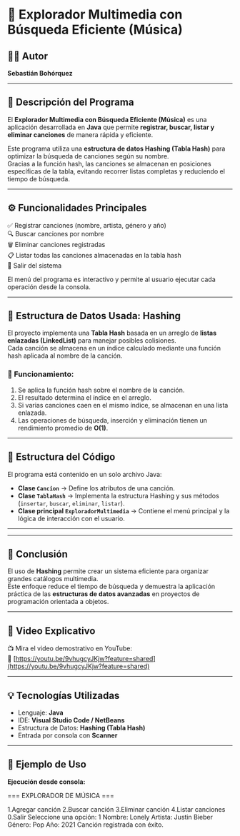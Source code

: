 # 🎵 Explorador Multimedia con Búsqueda Eficiente (Música)

## 👨‍💻 Autor
**Sebastián Bohórquez**

---

## 🧠 Descripción del Programa
El **Explorador Multimedia con Búsqueda Eficiente (Música)** es una aplicación desarrollada en **Java** que permite **registrar, buscar, listar y eliminar canciones** de manera rápida y eficiente.

Este programa utiliza una **estructura de datos Hashing (Tabla Hash)** para optimizar la búsqueda de canciones según su nombre.  
Gracias a la función hash, las canciones se almacenan en posiciones específicas de la tabla, evitando recorrer listas completas y reduciendo el tiempo de búsqueda.

---

## ⚙️ Funcionalidades Principales

✅ Registrar canciones (nombre, artista, género y año)  
🔍 Buscar canciones por nombre  
🗑️ Eliminar canciones registradas  
📋 Listar todas las canciones almacenadas en la tabla hash  
🚪 Salir del sistema  

El menú del programa es interactivo y permite al usuario ejecutar cada operación desde la consola.

---

## 🧩 Estructura de Datos Usada: **Hashing**

El proyecto implementa una **Tabla Hash** basada en un arreglo de **listas enlazadas (LinkedList)** para manejar posibles colisiones.  
Cada canción se almacena en un índice calculado mediante una función hash aplicada al nombre de la canción.

### 🔢 Funcionamiento:
1. Se aplica la función hash sobre el nombre de la canción.
2. El resultado determina el índice en el arreglo.
3. Si varias canciones caen en el mismo índice, se almacenan en una lista enlazada.
4. Las operaciones de búsqueda, inserción y eliminación tienen un rendimiento promedio de **O(1)**.

---

## 🧱 Estructura del Código

El programa está contenido en un solo archivo Java:

- **Clase `Cancion`** → Define los atributos de una canción.  
- **Clase `TablaHash`** → Implementa la estructura Hashing y sus métodos (`insertar`, `buscar`, `eliminar`, `listar`).  
- **Clase principal `ExploradorMultimedia`** → Contiene el menú principal y la lógica de interacción con el usuario.

---

---

## 🧾 Conclusión
El uso de **Hashing** permite crear un sistema eficiente para organizar grandes catálogos multimedia.  
Este enfoque reduce el tiempo de búsqueda y demuestra la aplicación práctica de las **estructuras de datos avanzadas** en proyectos de programación orientada a objetos.

---

## 🎥 Video Explicativo
📺 Mira el video demostrativo en YouTube:  
🔗 [https://youtu.be/9vhugcyJKjw?feature=shared](https://youtu.be/9vhugcyJKjw?feature=shared)

---

## 💡 Tecnologías Utilizadas
- Lenguaje: **Java**
- IDE: **Visual Studio Code / NetBeans**
- Estructura de Datos: **Hashing (Tabla Hash)**
- Entrada por consola con **Scanner**

---


## 🚀 Ejemplo de Uso

**Ejecución desde consola:**

=== EXPLORADOR DE MÚSICA ===

1.Agregar canción
2.Buscar canción
3.Eliminar canción
4.Listar canciones
0.Salir
Seleccione una opción: 1
Nombre: Lonely
Artista: Justin Bieber
Género: Pop
Año: 2021
 Canción registrada con éxito.
